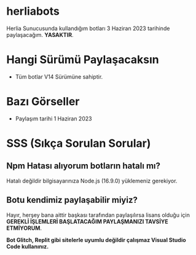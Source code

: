 # herliabots
Herlia Sunucusunda kullandığım botları 3 Haziran 2023 tarihinde paylaşacağım. **YASAKTIR**.


# Hangi Sürümü Paylaşacaksın
- Tüm botlar V14 Sürümüne sahiptir.

# Bazı Görseller
- Paylaşım tarihi 1 Haziran 2023

# SSS (Sıkça Sorulan Sorular)

## Npm Hatası alıyorum botların hatalı mı?

Hatalı değildir bilgisayarınıza Node.js (16.9.0)  yüklemeniz gerekiyor.

## Botu kendimiz paylaşabilir miyiz?

Hayır, herşey bana aittir başkası tarafından paylaşılırsa lisans olduğu için **GEREKLİ İŞLEMLERİ BAŞLATACAĞIM PAYLAŞMANIZI TAVSİYE ETMİYORUM**.

**Bot Glitch, Replit gibi sitelerle uyumlu değildir çalışmaz Visual Studio Code kullanınız.**


